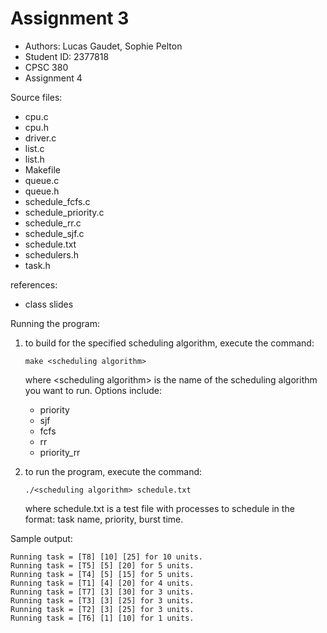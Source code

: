 # Assignment 3

* Authors: Lucas Gaudet, Sophie Pelton
* Student ID: 2377818
* CPSC 380
* Assignment 4

Source files:
* cpu.c
* cpu.h
* driver.c
* list.c
* list.h
* Makefile
* queue.c
* queue.h
* schedule_fcfs.c
* schedule_priority.c
* schedule_rr.c
* schedule_sjf.c
* schedule.txt
* schedulers.h
* task.h

references:

- class slides

Running the program:

1. to build for the specified scheduling algorithm, execute the command:

    <code>make \<scheduling algorithm\></code>
    
    where \<scheduling algorithm\> is the name of the scheduling algorithm you want to run. 
    Options include:
    - priority
    - sjf
    - fcfs
    - rr
    - priority_rr
2. to run the program, execute the command:
    
    <code>./\<scheduling algorithm\> schedule.txt</code>

    where schedule.txt is a test file with processes to 
    schedule in the format: task name, priority, burst time.

Sample output:

    Running task = [T8] [10] [25] for 10 units.
    Running task = [T5] [5] [20] for 5 units.
    Running task = [T4] [5] [15] for 5 units.
    Running task = [T1] [4] [20] for 4 units.
    Running task = [T7] [3] [30] for 3 units.
    Running task = [T3] [3] [25] for 3 units.
    Running task = [T2] [3] [25] for 3 units.
    Running task = [T6] [1] [10] for 1 units.
